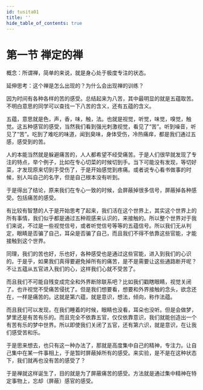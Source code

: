 ```yaml
---
id: tusita01
title: ''
hide_table_of_contents: true
---
```


# 第一节 禅定的禅

概念：所谓禅，简单的来说，就是身心处于极度专注的状态。

延伸思考：这个禅是怎么出现的？为什么会出现禅的训练？

因为时间有各种各样的苦的感受。总结起来为八苦，其中最明显的就是五蕴取苦。不明白意思的同学可以查找一下八苦的含义，还有五蕴的含义。

五蕴，意思就是色，声，香，味，触，法。也就是视觉，听觉，味觉，嗅觉，触觉。这五种感官的感受，当然我们看到强光刺激视觉，看见了“苦”。听到噪音，听见了“苦”。吃到了难吃的味道，闻到臭味，身体受伤，冷热痛痒，都是我们通过五感，感受到的苦。

人的本能当然就是躲避痛苦的，人人都希望不经受痛苦。于是人们很早就发现了专注的特点，举个例子，比如在专心切菜的时候切到手。当下可能没有发现，等切好菜，才发现原来切到手受伤了，于是开始感觉到疼痛。或者说专心看书做事的时候，别人叫自己的名字，但是自己根本没有听到。

于是得出了结论，原来我们在专心一致的时候，会屏蔽掉很多信号，屏蔽掉各种感受。包括痛苦的感受。

有比较有智慧的人于是开始思考了起来，我们活在这个世界上，其实这个世界上的所有事情，我们似乎都是通过五种观感来认识的，来接触的。所以整个世界对于我们来说，不过是一些视觉信号，或者听觉信号等等的五蕴信号。所以我们无从判定，眼睛是否骗了自己，耳朵是否骗了自己，而且我们不得不依靠这些官能，才能接触到这个世界。

同理，我们的苦也好，乐也好，各种感受也是通过这些官能，进入到我们的心识的。于是乎，如果我们真得要避免掉所有的痛苦，是不是需要让这些通路断开呢？不让五蕴从五官进入我们的心，这样我们心就不受苦了。

而且我们不可能自残变成完全和外界断除联系吧？比如我们戳瞎眼睛，视觉关闭了。也许视觉不受痛苦侵扰了。但是我们想要看，想要和外界接触的念头，欲念还在，一样是痛苦的。这就是第六蕴，就是意识，想法，倾向，称作法蕴。

而且我们可以发现，在我们睡着的时候，眼睛也没看，耳朵也没听。但是会做梦，梦里还是有苦有乐的。而且完全不依靠五官，仅仅依靠意识，我们就能创造出一个有苦有乐的梦中世界。所以即使我们关闭了五官，还有第六识，就是意识，在让我们感受苦和乐。

于是思来想去，也只有这一种办法了，那就是高度集中自己的精神，专注力。让自己集中在某一件事相上，于是暂时屏蔽掉所有的感受。来实验，是不是在这种状态下，我们就再也没有苦的感受了？

于是禅就这样诞生了，目的就是为了屏蔽痛苦的感受。方法就是通过集中精神在特定事物上，忘却（屏蔽）感官的感受。